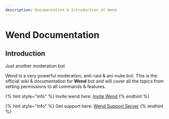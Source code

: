 ```yaml
---
description: Documentation & Introduction of Wend
---
```


# Wend Documentation

## Introduction

Just another moderation bot

Wend is a very powerful moderation, anti-raid & ani-nuke bot. This is the official wiki & documentation for **Wend** bot and will cover all the topics from setting permissions to all commands & features.

{% hint style="info" %}
Invite wend here: [Invite Wend](https://dsc.gg/wendbot)
{% endhint %}

{% hint style="info" %}
Get support here: [Wend Support Server](https://dsc.gg/wend/)
{% endhint %}

